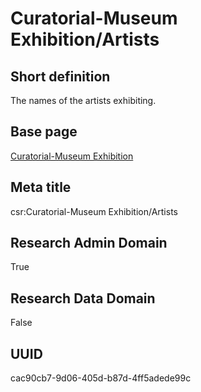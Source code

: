 # Curatorial-Museum Exhibition/Artists
## Short definition
The names of the artists exhibiting.
## Base page
[Curatorial-Museum Exhibition](https://github.com/EuroCRIS/CASRAI-Dictionairies/blob/main/Objects/Curatorial-Museum%20Exhibition.md)
## Meta title
csr:Curatorial-Museum Exhibition/Artists
## Research Admin Domain
True
## Research Data Domain
False
## UUID
cac90cb7-9d06-405d-b87d-4ff5adede99c
